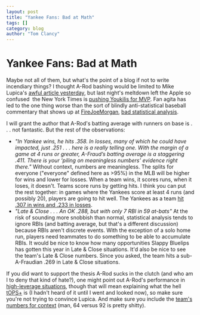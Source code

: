 ```yaml
---
layout: post
title: "Yankee Fans: Bad at Math"
tags: []
category: blog
author: "Tom Clancy"
---
```


# Yankee Fans: Bad at Math

Maybe not all of them, but what's the point of a blog if not to write incendiary things? I thought A-Rod bashing would be limited to Mike Lupica's <a href="http://www.nydailynews.com/sports/baseball/yankees/2008/08/25/2008-08-25_as_days_wind_down_arod_must_step_up.html" target="_blank">awful article yesterday</a>, but last night's meltdown left the Apple so confused  the New York Times is <a href="http://www.nytimes.com/2008/08/27/sports/baseball/27curry.html?_r=2&amp;adxnnl=1&amp;oref=slogin&amp;ref=sports&amp;adxnnlx=1219835246-sDYAxb3tB0Ub1zLp8MslVw&amp;oref=slogin" target="_blank">pushing Youkilis for MVP</a>. Fan agita has led to the one thing worse than the sort of blindly anti-statistical baseball commentary that shows up at <a href="http://www.firejoemorgan.com/" target="_blank">FireJoeMorgan</a>, <a href="http://www.bugsandcranks.com/new-york-yankees/edward-valentine/a-fraud-right-back-where-he-started/" target="_blank">bad statistical analysis</a>.

I will grant the author that A-Rod's batting average with runners on base is . . . not fantastic. But the rest of the observations:
<ul>
	<li><em>"In Yankee wins, he hits .358. In losses, many of which he could have impacted, just .251 . . . here is a really telling one. With the margin of a game at 4 runs or greater, A-Fraud’s batting average is a staggering .411. There is your ‘piling on meaningless numbers’ evidence right there."</em> Without context, numbers are meaningless. The splits for everyone ("everyone" defined here as &gt;95%) in the MLB will be higher for wins and lower for losses. When a team wins, it scores runs, when it loses, it doesn't. Teams score runs by getting hits. I think you can put the rest together: in games where the Yankees score at least 4 runs (and possibly 20), players are going to hit well. The Yankees as a team <a href="http://www.baseball-reference.com/pi/bsplit.cgi?team=NYY&amp;year=2008" target="_blank">hit .307 in wins and .233 in losses</a>.</li>
	<li><em>"Late &amp; Close . . . An OK .288, but with only 7 RBI in 59 at-bats"</em> At the risk of sounding more snobbish than normal, statistical analysis tends to ignore RBIs (and batting average, but that's a different discussion) because RBIs aren't discrete events. With the exception of a solo home run, players need teammates to do something to be able to accumulate RBIs. It would be nice to know how many opportunities Slappy Bluelips has gotten this year in Late &amp; Close situations. It'd also be nice to see the team's Late &amp; Close numbers. Since you asked, the team hits a sub-A-Fraudian .269 in Late &amp; Close situations.</li>
</ul>
If you did want to support the thesis A-Rod sucks in the clutch (and who am I to deny that kind of hate?), one might point out A-Rod's performance in <a href="http://www.baseball-reference.com/pi/bsplit.cgi?n1=rodrial01&amp;year=2008#wpa-lever" target="_blank">high-leverage situations</a>, though that will mean explaining what the hell <a href="http://www.baseball-reference.com/about/pi_glossary.shtml#pops" target="_blank">tOPS+</a> is (I hadn't heard of it until I went and looked now), so make sure you're not trying to convince Lupica. And make sure you include the <a href="http://www.baseball-reference.com/pi/bsplit.cgi?team=NYY&amp;year=2008" target="_blank">team's numbers for context</a> (man, 64 versus 92 is pretty shitty).

